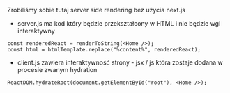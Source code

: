 Zrobiliśmy sobie tutaj server side rendering bez użycia next.js

- server.js ma kod który będzie przekształcony w HTML i nie będzie wgl interaktywny

```
const renderedReact = renderToString(<Home />);
const html = htmlTemplate.replace("%content%", renderedReact);
```

- client.js zawiera interaktywność strony - jsx / js która zostaje dodana w procesie zwanym hydration

```
ReactDOM.hydrateRoot(document.getElementById("root"), <Home />);
```
